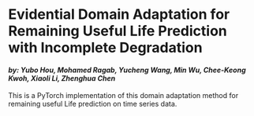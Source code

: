 # Evidential Domain Adaptation for Remaining Useful Life Prediction with Incomplete Degradation
#### *by: Yubo Hou, Mohamed Ragab, Yucheng Wang, Min Wu, Chee-Keong Kwoh, Xiaoli Li, Zhenghua Chen*

This is a PyTorch implementation of this domain adaptation method for remaining useful Life prediction on time series data.
